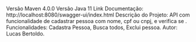 Versão Maven 4.0.0
Versão Java 11
Link Documentação: http://localhost:8080/swagger-ui/index.html
Descrição do Projeto: API com funcionalidade de cadastrar pessoa com nome, cpf ou cnpj, e verifica se .
Funcionalidades: Cadastra Pessoa, Busca todos, Exclui pessoa.
Autor: Lucas Bertoldo.